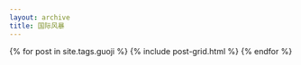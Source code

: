 ```yaml
---
layout: archive
title: 国际风暴
---
```



<div class="tiles">
  {% for post in site.tags.guoji %}
 	{% include post-grid.html %}
  {% endfor %}
</div>
